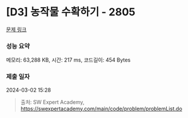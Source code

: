 # [D3] 농작물 수확하기 - 2805 

[문제 링크](https://swexpertacademy.com/main/code/problem/problemDetail.do?contestProbId=AV7GLXqKAWYDFAXB) 

### 성능 요약

메모리: 63,288 KB, 시간: 217 ms, 코드길이: 454 Bytes

### 제출 일자

2024-03-02 15:28



> 출처: SW Expert Academy, https://swexpertacademy.com/main/code/problem/problemList.do